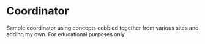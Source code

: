 # Coordinator

Sample coordinator using concepts cobbled together from various sites and adding my own.  For educational purposes only.
